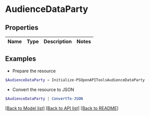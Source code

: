 # AudienceDataParty
## Properties

Name | Type | Description | Notes
------------ | ------------- | ------------- | -------------

## Examples

- Prepare the resource
```powershell
$AudienceDataParty = Initialize-PSOpenAPIToolsAudienceDataParty 
```

- Convert the resource to JSON
```powershell
$AudienceDataParty | ConvertTo-JSON
```

[[Back to Model list]](../README.md#documentation-for-models) [[Back to API list]](../README.md#documentation-for-api-endpoints) [[Back to README]](../README.md)

